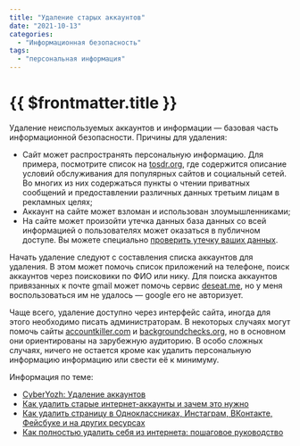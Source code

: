 ```yaml
---
title: "Удаление старых аккаунтов"
date: "2021-10-13"
categories: 
  - "Информационная безопасность"
tags: 
  - "персональная информация"
---
```


# {{ $frontmatter.title }}

Удаление неиспользуемых аккаунтов и информации — базовая часть информационной безопасности. Причины для удаления:

* Сайт может распространять персональную информацию. Для примера, посмотрите список на [tosdr.org](https://tosdr.org), где содержится описание условий обслуживания для популярных сайтов и социальный сетей. Во многих из них содержаться пункты о чтении приватных сообщений и предоставлении различных данных третьим лицам в рекламных целях;
* Аккаунт на сайте может взломан и использован злоумышленниками;
* На сайте может произойти утечка данных база данных со всей информацией о пользователях может оказаться в публичном доступе. Вы можете специально [проверить утечку ваших данных](https://book.cyberyozh.com/ru/proverka-dannyih-na-predmet-utechek).

Начать удаление следуют с составления списка аккаунтов для удаления. В этом может помочь список приложений на телефоне, поиск аккаунтов через поисковики по ФИО или нику. Для поиска аккаунтов привязанных к почте gmail может помочь сервис [deseat.me](https://www.deseat.me/), но у меня воспользоваться им не удалось — google его не авторизует.

Чаще всего, удаление доступно через интерфейс сайта, иногда для этого необходимо писать администраторам. В некоторых случаях могут помочь сайты [accountkiller.com](https://www.accountkiller.com/en/home) и [backgroundchecks.org](https://backgroundchecks.org/justdeleteme/), но в основном они ориентированы на зарубежную аудиторию. В особо сложных случаях, ничего не остается кроме как удалить персональную информацию информацию или свести её к минимуму.

Информация по теме:

* [CyberYozh: Удаление аккаунтов](https://book.cyberyozh.com/ru/udalenie-akkauntov/)
* [Как удалить старые интернет-аккаунты и зачем это нужно](https://rb.ru/story/kak-udalit-akk/)
* [Как удалить страницу в Одноклассниках, Инстаграм, ВКонтакте, Фейсбуке и на других ресурсах](https://1ps.ru/blog/serm/2020/kak-udalit-straniczu-v-instagram-vkontakte-fejsbuke/)
* [Как полностью удалить себя из интернета: пошаговое руководство](https://trashbox.ru/link/how-to-delete-yourself-from-internet)

